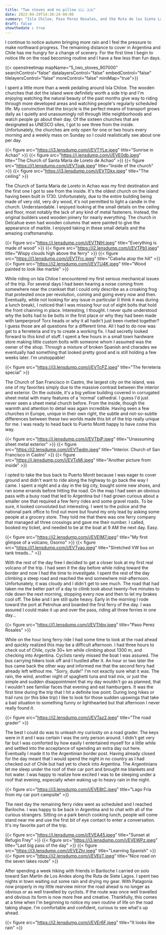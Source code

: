 ```yaml
---
title: "Two stoves and no pillow 🇨🇱 🇦🇷"
date: 2023-04-29T14:30:24-04:00
summary: "Isla Chiloe, Paso Perez Rosales, and the Ruta de los Siete Lagos"
draft: false
showthedate : true
---
```


I continue to notice autumn bringing more rain and I feel the pressure to make northward progress. The remaining distance to cover in Argentina and Chile has me hungry for a change of scenery. For the first time I begin to notice life on the road becoming routine and I have a few less than fun days.

{{< openstreetmap mapName="5_two_stoves_907000"  searchControl="false" datalayersControl="false" embedControl="false" tilelayersControl="false" moreControl="false" miniMap="true">}}

I spent a little more than a week pedaling around Isla Chiloe. The wooden churches that dot the island were definitely worth a side trip and I'm enjoying watching the natural beauty of the past months give way to riding through more developed areas and watching people's regularly scheduled life. My convinction that the bicycle is the perfect means of transport grows daily as I quietly and unassumingly roll through little neighborhoods and watch people go about their day. Of the sixteen churches that are designated as UNESCO sites, I got to see three from the inside. Unfortunately, the churches are only open for one or two hours every morning and a weekly mass on Sunday so I could realistically see about one per day.

{{< figure src="https://i3.lensdump.com/i/EVTYLe.jpeg" title="Sunrise in Achao" >}}
{{< figure src="https://i.lensdump.com/i/EVE0db.jpeg" title="The Church of Santa María de Loreto de Achao" >}}
{{< figure src="https://i1.lensdump.com/i/EVToak.jpeg" title="Inside of the church" >}}
{{< figure src="https://i3.lensdump.com/i/EVTDkx.jpeg" title="The ceiling" >}}

The Church of Santa María de Loreto in Achao was my first destination and the first one I got to see from the inside. It's the oldest church on the island having been built in 1730. Unfortunately, due to the entire building being made of very old, very dry wood, it's not permitted to light a candle in the church. Understandable. I enjoyed looking at the small details on the ceiling and floor, most notably the lack of any kind of metal fasteners. Instead, the original builders used wooden joinery for nearly everything. The church in Delcahue even had wooden columns that were painted to give the appearance of marble. I enjoyed taking in these small details and the amazing craftsmanship. 

{{< figure src="https://i.lensdump.com/i/EVTNlH.jpeg" title="Everything is made of wood" >}}
{{< figure src="https://i2.lensdump.com/i/EVTPb1.jpeg" title="Wispy clouds high above the ferry" >}}
{{< figure src="https://i1.lensdump.com/i/EVTFrc.jpeg" title="Cabaña atop the hill" >}}
{{< figure src="https://i2.lensdump.com/i/EVTU4K.jpeg" title="Wood painted to look like marble" >}}

While riding on Isla Chiloe I encountered my first serious mechanical issues of the trip. For several days I had been hearing a noise coming from somewhere near the crankset that I could only describe as a croaking frog that protested once per revolution, coming and going every now and then. Eventually, while not looking for any issue in particular (I think it was during a lunch break), I noticed that I was missing four out of eight bolts that hold the front chainring in place. Interesting, I thought. I never quite understood why the bolts had to be bolts in the first place or why they had been made with tamperproof Torx heads or why it all hadn't just been riveted together? I guess those are all questions for a different time. All I had to do now was get to a ferreteria and try to create a working fix. I had secretly looked forward to this kind of stuff. I spent a few hours in a small town hardware store making little custom bolts with someone whom I assumed was the owner of the shop. Through a mixture of broken Spanish and charades we eventually had something that looked pretty good and is still holding a few weeks later. I'm unstoppable!

{{< figure src="https://i3.lensdump.com/i/EVTcPZ.jpeg" title="The ferreteria special" >}}

The Church of San Francisco in Castro, the largest city on the island, was one of my favorites simply due to the massive contrast between the interior and exterior. On the outside, it's a big yellow building covered in corrugated sheet metal with many features of a 'normal' cathedral. I guess I'd just never seen a sheet metal church before. From the inside, though the warmth and attention to detail was again incredible. Having seen a few churches in Europe, unique in their own right, the subtle and not-so-subtle differences between these two worlds made this bit of the trip really unique for me. I was ready to head back to Puerto Montt happy to have come this way.  

{{< figure src="https://i.lensdump.com/i/EVTbiP.jpeg" title="Unassuming sheet metal exterior" >}}
{{< figure src="https://i2.lensdump.com/i/EVTwdm.jpeg" title="Interior. Church of San Francisco in Castro" >}}
{{< figure src="https://i.lensdump.com/i/EVTxMi.jpeg" title="Another picture from inside" >}}

I opted to take the bus back to Puerto Montt because I was eager to cover ground and didn't want to ride along the highway to go back the way I came. I spent a night and a day in the big city, bought some new shoes, and ran some errands before hitting the road. On the map I had seen an obvious pass with a busy road that led to Argentina but I had grown curious about a smaller one that required a few ferry rides and some gravel roads. To be sure, it looked convoluted but interesting. I went to the police and the national park office to find out more but found my only lead by asking some people at a grocery store. They told me that there was one ferry company that managed all three crossings and gave me their number. I called, booked my ticket, and needed to be at the boat at 9 AM the next day. Easy. 

{{< figure src="https://i2.lensdump.com/i/EVEIM7.jpeg" title="My first glimpse of a volcano, Osorno" >}}
{{< figure src="https://i1.lensdump.com/i/EVTyao.jpeg" title="Stretched VW bus on tank treads..." >}}

With the rest of the day free I decided to get a closer look at my first real volcano of the trip. I had seen it the day before while riding toward the border and now I had the time to investigate. I spent the rest of the day climbing a steep road and reached the end somewhere mid-afternoon. Unfortunately, it was cloudy and I didn't get to see much. The road that had taken me the better part of a day to climb took about twenty-five minutes to ride down the next morning, stopping every now and then to let my brakes cool off. The bike and I are still quite heavy. Early in the morning I rode toward the port at Petrohue and boarded the first ferry of the day. I was assured I could make it up and over the pass, riding all three ferries in one day...

{{< figure src="https://i1.lensdump.com/i/EVThbv.jpeg" title="Paso Perez Rosales" >}}

While on the hour long ferry ride I had some time to look at the road ahead and quickly realized this may be a difficult afternoon. I had three hours to check out of Chile, cycle 30+ km while climbing about 1300 m, and checking into Argentina. Cyclists rarely missed the boat I was assured. The bus carrying hikers took off and I hustled after it. An hour or two later the bus came back the other way and informed me that the second ferry had already left without me. "Sorry, dude!" I'm not exactly sure what it was. The rain, the wind, another night of spaghetti tuna and trail mix, or just the simple and sudden disappointment that my day wouldn't go as planned, that I wouldn't see familiar faces that evening and eat hamburgers. It was the first time during the trip that I hit a definite low point. During long hikes or trail runs (or this bike trip) I like to look for those sudden upswings that take a bad situation to something funny or lighthearted but that afternoon I never really found it. 

{{< figure src="https://i2.lensdump.com/i/EVTaz2.jpeg" title="The road grader" >}}

The best I could do was to unleash my curiosity on a road grader. The keys were in it and I was certain I was the only person around. I didn't get very far but I was comforted by how easily I entertained myself for a little while and settled into the acceptance of spending an extra day out here. Eventually I made it to the Argentinian border post. Having already closed for the day meant that I would spend the night in no country as I had checked out of Chile but had yet to check into Argentina. The Argentinians let me sleep under the roof of their car port and brought me blankets and hot water. I was happy to realize how excited I was to be sleeping under a roof that evening, especially when waking up to heavy rain in the night. 

{{< figure src="https://i3.lensdump.com/i/EVE8tC.jpeg" title="Lago Fría from my car port campsite" >}}

The next day the remaining ferry rides went as scheduled and I reached Bariloche. I was happy to be back in Argentina and to chat with all of the curious strangers. Sitting on a park bench cooking lunch, people will come stand near me and use the first bit of eye contact to enter a conversation. It's my favorite part of the trip. 

{{< figure src="https://i.lensdump.com/i/EVEA45.jpeg" title="Sunset at Refugio Frey" >}}
{{< figure src="https://i3.lensdump.com/i/EVEWPz.jpeg" title="Last big pass of the day" >}}
{{< figure src="https://i3.lensdump.com/i/EVEZhr.jpeg" title="Learning Spanish" >}}
{{< figure src="https://i2.lensdump.com/i/EVEjjT.jpeg" title="Nice road on the seven lakes route" >}}

After spending a week hiking with friends in Bariloche I carried on solo toward San Martin de Los Andes along the Ruta de Siete Lagos. I spent two nights in town waiting out some rain and drying my gear. With Patagonia now properly in my little rearview mirror the road ahead is no longer as obvious or as well travelled by cyclists. If the route was once well travelled and obvious its form is now more free and creative. Thankfully, this comes at a time when I'm beginning to notice my own routine of life on the road taking shape. I'm comfortable and confident, curious to see what's up ahead.

{{< figure src="https://i2.lensdump.com/i/EVEr6F.jpeg" title="It looks like rain" >}}